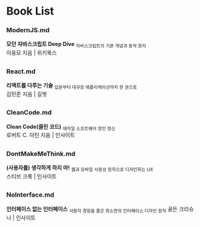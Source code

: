 # Book List
### ModernJS.md  
**모던 자바스크립트 Deep Dive** <sub>자바스크립트의 기본 개념과 동작 원리</sub>  
이웅모 지음 | 위키북스  

##

### React.md  
**리액트를 다루는 기술** <sub>입문부터 대규모 애플리케이션까지 한 권으로</sub>  
김민준 지음 | 길벗  

##

### CleanCode.md 
**Clean Code(클린 코드)** <sub>애자일 소프트웨어 장인 정신</sub>   
로버트 C. 마틴 지음 | 인사이트

##

### DontMakeMeThink.md
**(사용자를) 생각하게 하지 마!** <sub>웹과 모바일 사용성 원칙으로 디자인하는 UX</sub>  
스티브 크룩 | 인사이트  

##

### NoInterface.md
**인터페이스 없는 인터페이스** <sub>사용자 경험을 품은 최소한의 인터페이스 디자인 원칙</sub>
골든 크리슈나 | 인사이트

##
